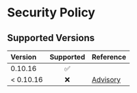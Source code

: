 # Security Policy

## Supported Versions

<!--
Use this section to tell people about which versions of your project are
currently being supported with security updates.
-->

|  Version  | Supported          | Reference |
| :-------- | :----------------: | :-------- |
| 0.10.16   | :white_check_mark: |           |
| < 0.10.16 | :x:                | [Advisory](https://github.com/reg-viz/reg-suit/security/advisories/GHSA-49q3-8867-5wmp) |

<!--
## Reporting a Vulnerability

Use this section to tell people how to report a vulnerability.

Tell them where to go, how often they can expect to get an update on a
reported vulnerability, what to expect if the vulnerability is accepted or
declined, etc.
-->
